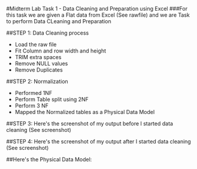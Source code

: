 #Midterm Lab Task 1 - Data Cleaning and Preparation using Excel
###For this task we are given a Flat data from Excel (See rawfile) and we are Task to perform Data CLeaning and Preparation

##STEP 1: Data Cleaning process
- Load the raw file
- Fit Column and row width and height
- TRIM extra spaces
- Remove NULL values
- Remove Duplicates

##STEP 2: Normalization
- Performed 1NF
- Perform Table split using 2NF
- Perform 3 NF
- Mapped the Normalized tables as a Physical Data Model

##STEP 3: Here's the screenshot of my output before I started data cleaning (See screenshot)


##STEP 4: Here's the screenshot of my output after I started data cleaning (See screenshot)


##Here's the Physical Data Model:
